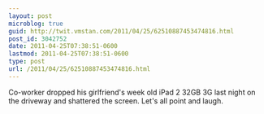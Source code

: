 ```yaml
---
layout: post
microblog: true
guid: http://twit.vmstan.com/2011/04/25/62510887453474816.html
post_id: 3042752
date: 2011-04-25T07:38:51-0600
lastmod: 2011-04-25T07:38:51-0600
type: post
url: /2011/04/25/62510887453474816.html
---
```

Co-worker dropped his girlfriend's week old iPad 2 32GB 3G last night on the driveway and shattered the screen. Let's all point and laugh.
